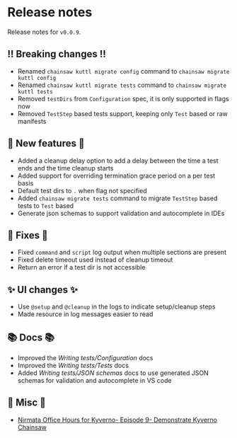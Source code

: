 # Release notes

Release notes for `v0.0.9`.

## ‼️ Breaking changes ‼️

- Renamed `chainsaw kuttl migrate config` command to  `chainsaw migrate kuttl config`
- Renamed `chainsaw kuttl migrate tests` command to  `chainsaw migrate kuttl tests`
- Removed `testDirs` from `Configuration` spec, it is only supported in flags now
- Removed `TestStep` based tests support, keeping only `Test` based or raw manifests

## 💫 New features 💫

- Added a cleanup delay option to add a delay between the time a test ends and the time cleanup starts
- Added support for overriding termination grace period on a per test basis
- Default test dirs to `.` when flag not specified
- Added `chainsaw migrate tests` command to migrate `TestStep` based tests to `Test` based
- Generate json schemas to support validation and autocomplete in IDEs

## 🔧 Fixes 🔧

- Fixed `command` and `script` log output when multiple sections are present
- Fixed delete timeout used instead of cleanup timeout
- Return an error if a test dir is not accessible

## ✨ UI changes ✨

- Use `@setup` and `@cleanup` in the logs to indicate setup/cleanup steps
- Made resource in log messages easier to read

## 📚 Docs 📚

- Improved the *Writing tests/Configuration* docs
- Improved the *Writing tests/Tests* docs
- Added *Writing tests/JSON schemas* docs to use generated JSON schemas for validation and autocomplete in VS code

## 🎸 Misc 🎸

- [Nirmata Office Hours for Kyverno- Episode 9- Demonstrate Kyverno Chainsaw](https://www.youtube.com/watch?v=IrIteTTjlbU)